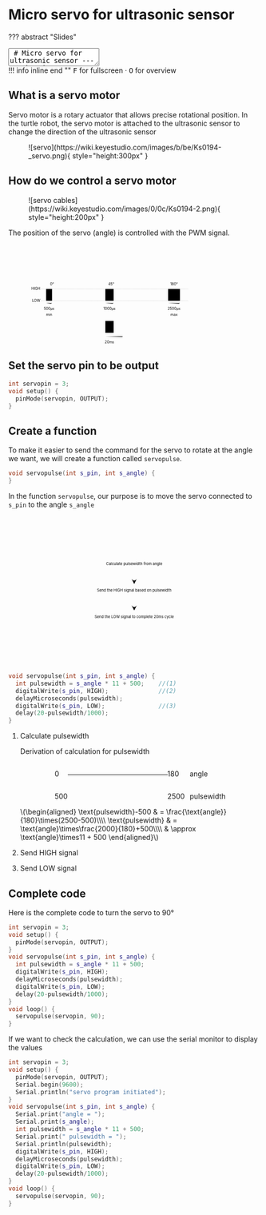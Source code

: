 # Micro servo for ultrasonic sensor

??? abstract "Slides"
    <div class="reveal deck1">
      <div class="slides">
        <section data-markdown>
          <textarea data-template>
            # Micro servo for ultrasonic sensor
            ---
            ## What is a servo motor
            Servo motor is a rotary actuator that allows precise rotational position.
            <figure markdown>
              ![servo](https://wiki.keyestudio.com/images/b/be/Ks0194-_servo.png){ style="height:300px" }
            </figure>
            ---
            In the turtle robot, the servo motor is attached to the ultrasonic sensor to change the direction of the ultrasonic sensor
            <figure markdown>
              ![turtle robot](https://wiki.keyestudio.com/images/2/25/%E5%9B%BE%E7%89%871_-_ks0364.png){ style="height:300px" }
            </figure>
            ---
            ## How do we control a servo motor
            <figure markdown>
              ![servo cables](https://wiki.keyestudio.com/images/0/0c/Ks0194-2.png){ style="height:200px" }
            </figure>
            The position of the servo (angle) is controlled with the PWM signal.
            ---
            <svg viewBox="0 0 1430 850">
              <style>path{ stroke:black;fill:none;stroke-width:3px;stroke-linecap:round }</style>
              <image href="../img/servodirection0.png" height="300px" x="0" y="0"/>
              <image href="../img/servodirection45.png" height="300px" x="500" y="0"/>
              <image href="../img/servodirection180.png" height="300px" x="1000" y="0"/>
              <text x="200" y="350" text-anchor="middle">0&deg;</text>
              <text x="700" y="350" text-anchor="middle">45&deg;</text>
              <text x="1230" y="350" text-anchor="middle">180&deg;</text>
              <path d="M 105 480 L 1350 480" stroke-dasharray="3 5" style="stroke-width:2px;stroke:gray"/>
              <path d="M 105 380 L 1350 380" stroke-dasharray="3 5" style="stroke-width:2px;stroke:gray"/>
              <path d="M 150 480 l 0,-100 50,0 0,100 100,0"/>
              <path d="M 650 480 l 0,-100 70,0 0,100 80,0"/>
              <path d="M 1180 480 l 0,-100 100,0 0,100 50,0"/>
              <text x="100" y="380" text-anchor="end" dominant-baseline="middle">HIGH</text>
              <text x="100" y="480" text-anchor="end" dominant-baseline="middle">LOW</text>
              <path d="M 150 500 l 10,-5 m -10,5 l 10,5 m -10,-5 l 50,0 l -10,5 m 10,-5 l -10,-5 m 10,5"/>
              <path d="M 650 500 l 10,-5 m -10,5 l 10,5 m -10,-5 l 70,0 l -10,5 m 10,-5 l -10,-5 m 10,5"/>
              <path d="M 1180 500 l 10,-5 m -10,5 l 10,5 m -10,-5 l 100,0 l -10,5 m 10,-5 l -10,-5 m 10,5"/>
              <text x="175" y="550" text-anchor="middle" dominant-baseline="middle">500&micro;s</text>
              <text x="685" y="550" text-anchor="middle" dominant-baseline="middle">1000&micro;s</text>
              <text x="1230" y="550" text-anchor="middle" dominant-baseline="middle">2500&micro;s</text>
              <text x="175" y="600" text-anchor="middle" dominant-baseline="middle">min</text>
              <text x="1230" y="600" text-anchor="middle" dominant-baseline="middle">max</text>
              <path d="M 650 750 l 0,-100 70,0 0,100 80,0"/>
              <path d="M 650 780 l 10,-5 m -10,5 l 10,5 m -10,-5 l 150,0 l -10,5 m 10,-5 l -10,-5 m 10,5"/>
              <text x="685" y="830" text-anchor="middle" dominant-baseline="middle">20ms</text>
            </svg>
            ---
            ## Set the servo pin to be output
            ```c++
            int servopin = 3;
            void setup() {
              pinMode(servopin, OUTPUT);
            }
            ```
            ---
            ## Create a function
            so we can send the command for the servo to rotate at the angle we want
            ```c++
            void servopulse(int s_pin, int s_angle) {
            } 
            ```
            ---
            In the function `servopulse`, our purpose is to move the servo connected to `s_pin` to the angle `s_angle`
            <figure>
              <svg viewBox="-400 0 800 600" style="height:500px">
                <style>.block { fill: var(--r-main-color); } .line { fill: var(--r-main-color); stroke: var(--r-main-color); }</style>
                <text x="0" y="100" text-anchor="middle" dominant-baseline="middle" class="block">Calculate pulsewidth from angle</text>
                <text x="0" y="300" text-anchor="middle" dominant-baseline="middle" class="block">Send the HIGH signal based on pulsewidth</text>
                <text x="0" y="500" text-anchor="middle" dominant-baseline="middle" class="block">Send the LOW signal to complete 20ms cycle</text>
                <path d="M 0,150 l 0,100 l -10,-20 c 0,0 10,15 20,0 l -10,20" class="line"/>
                <path d="M 0,350 l 0,100 l -10,-20 c 0,0 10,15 20,0 l -10,20"  class="line"/>
              </svg>
            </figure>
            ---
            <div style="display:flex;flex-direction:row">
              <div style="flex-grow:1">
                <svg viewBox="-400 0 800 600" style="height:300px">
                  <style>.block { fill: var(--r-main-color); } .line { fill: var(--r-main-color); stroke: var(--r-main-color); }</style>
                  <rect x="-400" y="50" width="800" height="100" fill="yellow"/>
                  <text x="0" y="100" text-anchor="middle" dominant-baseline="middle" class="block">Calculate pulsewidth from angle</text>
                  <text x="0" y="300" text-anchor="middle" dominant-baseline="middle" class="block">Send the HIGH signal based on pulsewidth</text>
                  <text x="0" y="500" text-anchor="middle" dominant-baseline="middle" class="block">Send the LOW signal to complete 20ms cycle</text>
                  <path d="M 0,150 l 0,100 l -10,-20 c 0,0 10,15 20,0 l -10,20" class="line"/>
                  <path d="M 0,350 l 0,100 l -10,-20 c 0,0 10,15 20,0 l -10,20"  class="line"/>
                </svg>
              </div>
              <div style="flex-grow:1;display:flex;flex-direction:column;align-items:stretch;justify-content:center;font-size:22px">
                <div style="display:flex;flex-direction:row;justify-content:center;">
                  <div style="display:flex;flex-direction:column;justify-content:space-evenly"><p>0</p><p>500</p></div>
                  <div style="display:flex;flex-direction:column;justify-content:center"><hr style="min-width:200px;border-width:5px;border-color:var(--r-main-color);margin-top:-35px"></div>
                  <div style="display:flex;flex-direction:column;justify-content:space-evenly"><p>180</p><p>2500</p></div>
                  <div style="display:flex;flex-direction:column;justify-content:space-evenly;margin-left:10px"><p>angle</p><p>pulsewidth</p></div>
                </div>
                \\[\begin{aligned}
                \text{pulsewidth}-500 &amp; = \frac{\text{angle}}{180}\times(2500-500)\\\\
                \text{pulsewidth} &amp; = \text{angle}\times\frac{2000}{180}+500\\\\
                &amp; \approx \text{angle}\times11 + 500
                \end{aligned}\\]
              </div>
            </div>
            ---
            <div style="display:flex;flex-direction:row">
              <div style="flex-grow:1">
                <svg viewBox="-400 0 800 600" style="height:300px">
                  <style>.block { fill: var(--r-main-color); } .line { fill: var(--r-main-color); stroke: var(--r-main-color); }</style>
                  <rect x="-400" y="50" width="800" height="100" fill="yellow"/>
                  <text x="0" y="100" text-anchor="middle" dominant-baseline="middle" class="block">Calculate pulsewidth from angle</text>
                  <text x="0" y="300" text-anchor="middle" dominant-baseline="middle" class="block">Send the HIGH signal based on pulsewidth</text>
                  <text x="0" y="500" text-anchor="middle" dominant-baseline="middle" class="block">Send the LOW signal to complete 20ms cycle</text>
                  <path d="M 0,150 l 0,100 l -10,-20 c 0,0 10,15 20,0 l -10,20" class="line"/>
                  <path d="M 0,350 l 0,100 l -10,-20 c 0,0 10,15 20,0 l -10,20"  class="line"/>
                </svg>
              </div>
              <div style="flex-grow:1;display:flex;flex-direction:column;align-items:stretch;justify-content:center">
                ```c++ hl_lines="2"
                void servopulse(int s_pin, int s_angle) {
                  int pulsewidth = s_angle * 11 + 500;
                }
                ```
              </div>
            </div>
            ---
            <div style="display:flex;flex-direction:row">
              <div style="flex-grow:1">
                <svg viewBox="-400 0 800 600" style="height:300px">
                  <style>.block { fill: var(--r-main-color); } .line { fill: var(--r-main-color); stroke: var(--r-main-color); }</style>
                  <rect x="-400" y="250" width="800" height="100" fill="yellow"/>
                  <text x="0" y="100" text-anchor="middle" dominant-baseline="middle" class="block">Calculate pulsewidth from angle</text>
                  <text x="0" y="300" text-anchor="middle" dominant-baseline="middle" class="block">Send the HIGH signal based on pulsewidth</text>
                  <text x="0" y="500" text-anchor="middle" dominant-baseline="middle" class="block">Send the LOW signal to complete 20ms cycle</text>
                  <path d="M 0,150 l 0,100 l -10,-20 c 0,0 10,15 20,0 l -10,20" class="line"/>
                  <path d="M 0,350 l 0,100 l -10,-20 c 0,0 10,15 20,0 l -10,20"  class="line"/>
                </svg>
              </div>
              <div style="flex-grow:1;display:flex;flex-direction:column;align-items:stretch;justify-content:center">
                ```c++ hl_lines="3-4"
                void servopulse(int s_pin, int s_angle) {
                  int pulsewidth = s_angle * 11 + 500;
                  digitalWrite(s_pin, HIGH);
                  delayMicroseconds(pulsewidth);
                }
                ```
              </div>
            </div>
            ---
            <div style="display:flex;flex-direction:row">
              <div style="flex-grow:1">
                <svg viewBox="-400 0 800 600" style="height:300px">
                  <style>.block { fill: var(--r-main-color); } .line { fill: var(--r-main-color); stroke: var(--r-main-color); }</style>
                  <rect x="-400" y="250" width="800" height="100" fill="yellow"/>
                  <text x="0" y="100" text-anchor="middle" dominant-baseline="middle" class="block">Calculate pulsewidth from angle</text>
                  <text x="0" y="300" text-anchor="middle" dominant-baseline="middle" class="block">Send the HIGH signal based on pulsewidth</text>
                  <text x="0" y="500" text-anchor="middle" dominant-baseline="middle" class="block">Send the LOW signal to complete 20ms cycle</text>
                  <path d="M 0,150 l 0,100 l -10,-20 c 0,0 10,15 20,0 l -10,20" class="line"/>
                  <path d="M 0,350 l 0,100 l -10,-20 c 0,0 10,15 20,0 l -10,20"  class="line"/>
                </svg>
              </div>
              <div style="flex-grow:1;display:flex;flex-direction:column;align-items:stretch;justify-content:center">
                ```c++ hl_lines="5-6"
                void servopulse(int s_pin, int s_angle) {
                  int pulsewidth = s_angle * 11 + 500;
                  digitalWrite(s_pin, HIGH);
                  delayMicroseconds(pulsewidth);
                  digitalWrite(s_pin, LOW);
                  delay(20-pulsewidth/1000);
                }
                ```
              </div>
            </div>
            ---
            Here is the complete code to turn the servo to 90&deg;
            ```c++
            int servopin = 3;
            void setup() {
              pinMode(servopin, OUTPUT);
            }
            void servopulse(int s_pin, int s_angle) {
              int pulsewidth = s_angle * 11 + 500;
              digitalWrite(s_pin, HIGH);
              delayMicroseconds(pulsewidth);
              digitalWrite(s_pin, LOW);
              delay(20-pulsewidth/1000);
            }
            void loop() {
              servopulse(servopin, 90);
            }
            ```
            ---
            ### If we want to check the calculation, we can use the serial monitor to display the values
            ```c++ hl_lines="4-5 8-9 11-12"
            int servopin = 3;
            void setup() {
              pinMode(servopin, OUTPUT);
              Serial.begin(9600);
              Serial.println("servo program initiated");
            }
            void servopulse(int s_pin, int s_angle) {
              Serial.print("angle = ");
              Serial.print(s_angle);
              int pulsewidth = s_angle * 11 + 500;
              Serial.print(" pulsewidth = ");
              Serial.println(pulsewidth);
              digitalWrite(s_pin, HIGH);
              delayMicroseconds(pulsewidth);
              digitalWrite(s_pin, LOW);
              delay(20-pulsewidth/1000);
            }
            void loop() {
              servopulse(servopin, 90);
            }
            ```
          </textarea>
        </section>
      </div>
    </div>
    !!! info inline end ""
        <kbd>F</kbd> for fullscreen &middot;
        <kbd>O</kbd> for overview


## What is a servo motor
Servo motor is a rotary actuator that allows precise rotational position. In the turtle robot, the servo motor is attached to the ultrasonic sensor to change the direction of the ultrasonic sensor
<figure markdown>
  ![servo](https://wiki.keyestudio.com/images/b/be/Ks0194-_servo.png){ style="height:300px" }
</figure>

## How do we control a servo motor
<figure markdown>
  ![servo cables](https://wiki.keyestudio.com/images/0/0c/Ks0194-2.png){ style="height:200px" }
</figure>
The position of the servo (angle) is controlled with the PWM signal.

<figure>
<svg viewBox="0 0 1430 850" width="80%">
  <image href="../img/servodirection0.png" height="300px" x="0" y="0"/>
  <image href="../img/servodirection45.png" height="300px" x="500" y="0"/>
  <image href="../img/servodirection180.png" height="300px" x="1000" y="0"/>
  <text x="200" y="350" text-anchor="middle" font-size="30px">0&deg;</text>
  <text x="700" y="350" text-anchor="middle" font-size="30px">45&deg;</text>
  <text x="1230" y="350" text-anchor="middle" font-size="30px">180&deg;</text>
  <path d="M 105 480 L 1350 480" stroke-dasharray="3 5" style="stroke-width:2px;stroke:gray"/>
  <path d="M 105 380 L 1350 380" stroke-dasharray="3 5" style="stroke-width:2px;stroke:gray"/>
  <path d="M 150 480 l 0,-100 50,0 0,100 100,0"/>
  <path d="M 650 480 l 0,-100 70,0 0,100 80,0"/>
  <path d="M 1180 480 l 0,-100 100,0 0,100 50,0"/>
  <text x="100" y="380" text-anchor="end" dominant-baseline="middle" font-size="30px">HIGH</text>
  <text x="100" y="480" text-anchor="end" dominant-baseline="middle" font-size="30px">LOW</text>
  <path d="M 150 500 l 10,-5 m -10,5 l 10,5 m -10,-5 l 50,0 l -10,5 m 10,-5 l -10,-5 m 10,5"/>
  <path d="M 650 500 l 10,-5 m -10,5 l 10,5 m -10,-5 l 70,0 l -10,5 m 10,-5 l -10,-5 m 10,5"/>
  <path d="M 1180 500 l 10,-5 m -10,5 l 10,5 m -10,-5 l 100,0 l -10,5 m 10,-5 l -10,-5 m 10,5"/>
  <text x="175" y="550" text-anchor="middle" dominant-baseline="middle" font-size="30px">500&micro;s</text>
  <text x="685" y="550" text-anchor="middle" dominant-baseline="middle" font-size="30px">1000&micro;s</text>
  <text x="1230" y="550" text-anchor="middle" dominant-baseline="middle" font-size="30px">2500&micro;s</text>
  <text x="175" y="600" text-anchor="middle" dominant-baseline="middle" font-size="30px">min</text>
  <text x="1230" y="600" text-anchor="middle" dominant-baseline="middle" font-size="30px">max</text>
  <path d="M 650 750 l 0,-100 70,0 0,100 80,0"/>
  <path d="M 650 780 l 10,-5 m -10,5 l 10,5 m -10,-5 l 150,0 l -10,5 m 10,-5 l -10,-5 m 10,5"/>
  <text x="685" y="830" text-anchor="middle" dominant-baseline="middle" font-size="30px">20ms</text>
</svg>
</figure>

## Set the servo pin to be output
```c++ linenums="1"
int servopin = 3;
void setup() {
  pinMode(servopin, OUTPUT);
}
```

## Create a function
To make it easier to send the command for the servo to rotate at the angle we want, we will create a function called `servopulse`.
```c++ linenums="5"
void servopulse(int s_pin, int s_angle) {
} 
```

In the function `servopulse`, our purpose is to move the servo connected to `s_pin` to the angle `s_angle`
<figure>
  <svg viewBox="-400 50 800 300" style="height:300px">
    <style>.block { fill: var(--r-main-color); } .line { fill: var(--r-main-color); stroke: var(--r-main-color); }</style>
    <text x="0" y="100" text-anchor="middle" dominant-baseline="middle" class="block">Calculate pulsewidth from angle</text>
    <text x="0" y="200" text-anchor="middle" dominant-baseline="middle" class="block">Send the HIGH signal based on pulsewidth</text>
    <text x="0" y="300" text-anchor="middle" dominant-baseline="middle" class="block">Send the LOW signal to complete 20ms cycle</text>
    <path d="M 0,125 l 0,50 l -10,-20 c 0,0 10,15 20,0 l -10,20" class="line"/>
    <path d="M 0,225 l 0,50 l -10,-20 c 0,0 10,15 20,0 l -10,20"  class="line"/>
  </svg>
</figure>

```c++ linenums="5"
void servopulse(int s_pin, int s_angle) {
  int pulsewidth = s_angle * 11 + 500;    //(1)
  digitalWrite(s_pin, HIGH);              //(2)
  delayMicroseconds(pulsewidth);
  digitalWrite(s_pin, LOW);               //(3)
  delay(20-pulsewidth/1000);
}
```

1. Calculate pulsewidth

    Derivation of calculation for pulsewidth
    <div style="flex-grow:1;display:flex;flex-direction:column;align-items:stretch;justify-content:center;">
      <div style="display:flex;flex-direction:row;justify-content:center;">
        <div style="display:flex;flex-direction:column;justify-content:space-evenly"><p>0</p><p>500</p></div>
        <div style="display:flex;flex-direction:column;justify-content:center"><hr style="min-width:200px;border-width:5px;border-color:var(--r-main-color);margin-top:-28px"></div>
        <div style="display:flex;flex-direction:column;justify-content:space-evenly"><p>180</p><p>2500</p></div>
        <div style="display:flex;flex-direction:column;justify-content:space-evenly;margin-left:10px"><p>angle</p><p>pulsewidth</p></div>
      </div>
    \(\begin{aligned}
    \text{pulsewidth}-500 &amp; = \frac{\text{angle}}{180}\times(2500-500)\\\\
    \text{pulsewidth} &amp; = \text{angle}\times\frac{2000}{180}+500\\\\
    &amp; \approx \text{angle}\times11 + 500
    \end{aligned}\)
    </div>

2. Send HIGH signal
3. Send LOW signal

## Complete code
Here is the complete code to turn the servo to 90&deg;
```c++
int servopin = 3;
void setup() {
  pinMode(servopin, OUTPUT);
}
void servopulse(int s_pin, int s_angle) {
  int pulsewidth = s_angle * 11 + 500;
  digitalWrite(s_pin, HIGH);
  delayMicroseconds(pulsewidth);
  digitalWrite(s_pin, LOW);
  delay(20-pulsewidth/1000);
}
void loop() {
  servopulse(servopin, 90);
}
```

If we want to check the calculation, we can use the serial monitor to display the values
```c++ hl_lines="4-5 8-9 11-12"
int servopin = 3;
void setup() {
  pinMode(servopin, OUTPUT);
  Serial.begin(9600);
  Serial.println("servo program initiated");
}
void servopulse(int s_pin, int s_angle) {
  Serial.print("angle = ");
  Serial.print(s_angle);
  int pulsewidth = s_angle * 11 + 500;
  Serial.print(" pulsewidth = ");
  Serial.println(pulsewidth);
  digitalWrite(s_pin, HIGH);
  delayMicroseconds(pulsewidth);
  digitalWrite(s_pin, LOW);
  delay(20-pulsewidth/1000);
}
void loop() {
  servopulse(servopin, 90);
}
```